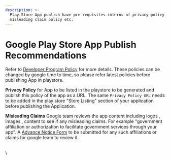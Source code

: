 ```yaml
---
description: >-
  Play Store App publish have pre-requisites interns of privacy policy ,
  misleading claim policy etc.
---
```


# Google Play Store App Publish Recommendations

Refer to [Developer Program Policy](https://support.google.com/googleplay/android-developer/answer/11899428) for more details. These policies can be changed by google time to time, so please refer latest policies before publishing App in playstore.

**Privacy Policy** for App to be listed in the playstore to be generated and publish this policy of the app as a URL. The same `Privacy Policy URL` needs to be added in the play store "Store Listing" section of your application before publishing the Application.

**Misleading Claims** Google team reviews the app content including logos , images , content to see if any misleading claims. For example "government affiliation or authorization to facilitate government services through your app". A [Advance Notice Form](https://support.google.com/googleplay/android-developer/contact/adv\_note) to be submitted for any such affiliations or claims for google team to review it.

\
\
